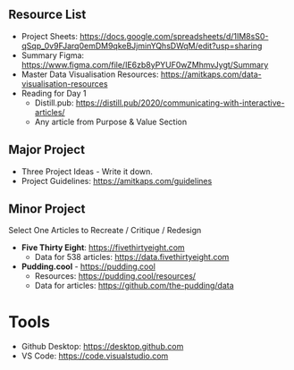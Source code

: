 ## Resource List

- Project Sheets: <https://docs.google.com/spreadsheets/d/1IM8sS0-qSqp_0v9FJarq0emDM9qkeBJjminYQhsDWqM/edit?usp=sharing>
- Summary Figma: <https://www.figma.com/file/IE6zb8yPYUF0wZMhmvJygt/Summary>
- Master Data Visualisation Resources: <https://amitkaps.com/data-visualisation-resources>
- Reading for Day 1
  - Distill.pub: <https://distill.pub/2020/communicating-with-interactive-articles/>
  - Any article from Purpose & Value Section

## Major Project

- Three Project Ideas - Write it down.
- Project Guidelines: <https://amitkaps.com/guidelines>

## Minor Project

Select One Articles to Recreate / Critique / Redesign

- **Five Thirty Eight**: <https://fivethirtyeight.com>
  - Data for 538 articles: <https://data.fivethirtyeight.com>
- **Pudding.cool** - <https://pudding.cool>
  - Resources: <https://pudding.cool/resources/>
  - Data for articles: <https://github.com/the-pudding/data>

# Tools

- Github Desktop: <https://desktop.github.com>
- VS Code: <https://code.visualstudio.com>
